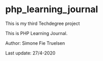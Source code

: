 # php_learning_journal

This is my third Techdegree project

This is PHP Learning Journal.

Author: Simone Fie Truelsen

Last update: 27/4-2020